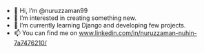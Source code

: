 - 👋 Hi, I’m @nuruzzaman99
- 👀 I’m interested in creating something new.
- 🌱 I’m currently learning Django and developing few projects.
- 📫 You can find me on www.linkedin.com/in/nuruzzaman-nuhin-7a7476210/ 

<!---
nuruzzaman99/nuruzzaman99 is a ✨ special ✨ repository because its `README.md` (this file) appears on your GitHub profile.
You can click the Preview link to take a look at your changes.
--->
